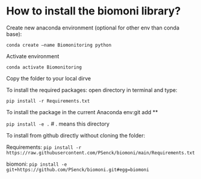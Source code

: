 # How to install the biomoni library?

Create new anaconda environment (optional for other env than conda base):

`conda create –name Biomonitoring python`

Activate environment

`conda activate Biomonitoring`

Copy the folder to your local dirve

To install the required packages: open directory in terminal and type:

`pip install -r Requirements.txt`

To install the package in the current Anaconda env:git add **

`pip install -e .`      # . means this directory

To install from github directly without cloning the folder:

Requirements:
`pip install -r https://raw.githubusercontent.com/PSenck/biomoni/main/Requirements.txt`

biomoni:
`pip install -e git+https://github.com/PSenck/biomoni.git#egg=biomoni`





